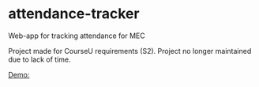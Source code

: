 # attendance-tracker
Web-app for tracking attendance for MEC

Project made for CourseU requirements (S2). Project no longer maintained due to lack of time.

[Demo:](http://attendence-tracker.000webhostapp.com/)

